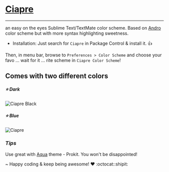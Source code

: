 # [Ciapre](http://vinhnx.github.com/Ciapre.tmTheme/)

***

an easy on the eyes Sublime Text/TextMate color scheme.
Based on [Andro](https://github.com/cyrilmengin/andro) color scheme but with more syntax highlighting sweetness.

* Installation:
Just search for `Ciapre` in Package Control & install it. :+1:

Then, in menu bar, browse to `Preferences > Color Scheme` and choose your favo ... wait for it ... rite scheme in `Ciapre Color Scheme`!

## Comes with two different colors  ##
##### :star: Dark
![Ciapre Black](https://raw.github.com/vinhnx/Ciapre.tmTheme/master/screenshot/ciapredark.png)

##### :star: Blue
![Ciapre](https://raw.github.com/vinhnx/Ciapre.tmTheme/master/screenshot/ciapreblue.png)

### *Tips* ###
Use great with [Aqua](https://github.com/cafarm/aqua-theme) theme - Prokit.
You won't be disappointed!

~ Happy coding & keep being awesome! ♥ :octocat::shipit:
